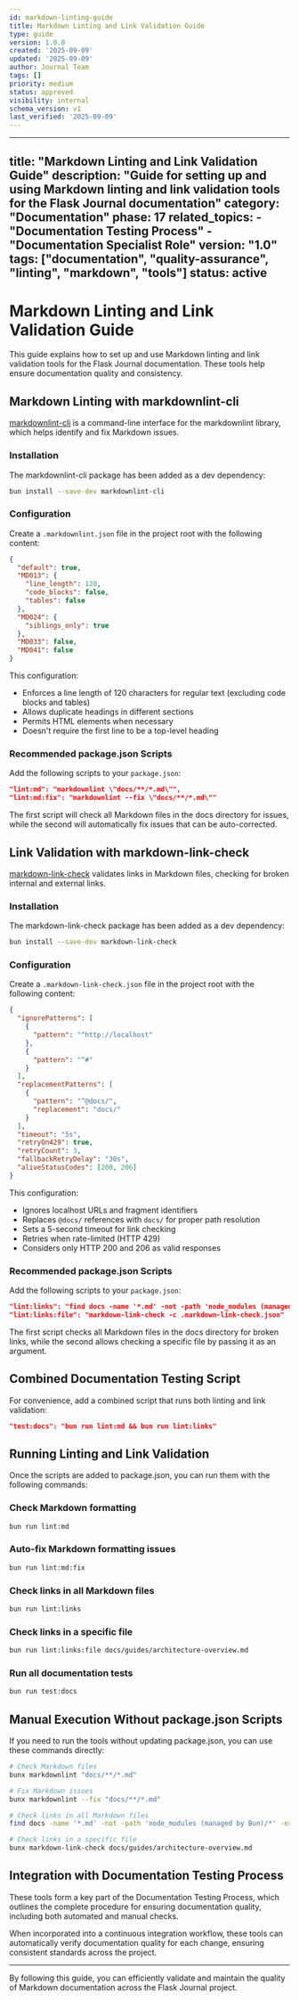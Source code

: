 ```yaml
---
id: markdown-linting-guide
title: Markdown Linting and Link Validation Guide
type: guide
version: 1.0.0
created: '2025-09-09'
updated: '2025-09-09'
author: Journal Team
tags: []
priority: medium
status: approved
visibility: internal
schema_version: v1
last_verified: '2025-09-09'
---
```


***

title: "Markdown Linting and Link Validation Guide"
description: "Guide for setting up and using Markdown linting and link validation tools for the Flask Journal documentation"
category: "Documentation"
phase: 17
related\_topics:
\- "Documentation Testing Process"
\- "Documentation Specialist Role"
version: "1.0"
tags: \["documentation", "quality-assurance", "linting", "markdown", "tools"]
status: active
--------------

# Markdown Linting and Link Validation Guide

This guide explains how to set up and use Markdown linting and link validation tools for the Flask Journal documentation. These tools help ensure documentation quality and consistency.

## Markdown Linting with markdownlint-cli

[markdownlint-cli](https://github.com/igorshubovych/markdownlint-cli) is a command-line interface for the markdownlint library, which helps identify and fix Markdown issues.

### Installation

The markdownlint-cli package has been added as a dev dependency:

```bash
bun install --save-dev markdownlint-cli
```

### Configuration

Create a `.markdownlint.json` file in the project root with the following content:

```json
{
  "default": true,
  "MD013": {
    "line_length": 120,
    "code_blocks": false,
    "tables": false
  },
  "MD024": {
    "siblings_only": true
  },
  "MD033": false,
  "MD041": false
}
```

This configuration:

- Enforces a line length of 120 characters for regular text (excluding code blocks and tables)
- Allows duplicate headings in different sections
- Permits HTML elements when necessary
- Doesn't require the first line to be a top-level heading

### Recommended package.json Scripts

Add the following scripts to your `package.json`:

```json
"lint:md": "markdownlint \"docs/**/*.md\"",
"lint:md:fix": "markdownlint --fix \"docs/**/*.md\""
```

The first script will check all Markdown files in the docs directory for issues, while the second will automatically fix issues that can be auto-corrected.

## Link Validation with markdown-link-check

[markdown-link-check](https://github.com/tcort/markdown-link-check) validates links in Markdown files, checking for broken internal and external links.

### Installation

The markdown-link-check package has been added as a dev dependency:

```bash
bun install --save-dev markdown-link-check
```

### Configuration

Create a `.markdown-link-check.json` file in the project root with the following content:

```json
{
  "ignorePatterns": [
    {
      "pattern": "^http://localhost"
    },
    {
      "pattern": "^#"
    }
  ],
  "replacementPatterns": [
    {
      "pattern": "^@docs/",
      "replacement": "docs/"
    }
  ],
  "timeout": "5s",
  "retryOn429": true,
  "retryCount": 3,
  "fallbackRetryDelay": "30s",
  "aliveStatusCodes": [200, 206]
}
```

This configuration:

- Ignores localhost URLs and fragment identifiers
- Replaces `@docs/` references with `docs/` for proper path resolution
- Sets a 5-second timeout for link checking
- Retries when rate-limited (HTTP 429)
- Considers only HTTP 200 and 206 as valid responses

### Recommended package.json Scripts

Add the following scripts to your `package.json`:

```json
"lint:links": "find docs -name '*.md' -not -path 'node_modules (managed by Bun)/*' -exec markdown-link-check -c .markdown-link-check.json {} \\;",
"lint:links:file": "markdown-link-check -c .markdown-link-check.json"
```

The first script checks all Markdown files in the docs directory for broken links, while the second allows checking a specific file by passing it as an argument.

## Combined Documentation Testing Script

For convenience, add a combined script that runs both linting and link validation:

```json
"test:docs": "bun run lint:md && bun run lint:links"
```

## Running Linting and Link Validation

Once the scripts are added to package.json, you can run them with the following commands:

### Check Markdown formatting

```bash
bun run lint:md
```

### Auto-fix Markdown formatting issues

```bash
bun run lint:md:fix
```

### Check links in all Markdown files

```bash
bun run lint:links
```

### Check links in a specific file

```bash
bun run lint:links:file docs/guides/architecture-overview.md
```

### Run all documentation tests

```bash
bun run test:docs
```

## Manual Execution Without package.json Scripts

If you need to run the tools without updating package.json, you can use these commands directly:

```bash
# Check Markdown files
bunx markdownlint "docs/**/*.md"

# Fix Markdown issues
bunx markdownlint --fix "docs/**/*.md"

# Check links in all Markdown files
find docs -name '*.md' -not -path 'node_modules (managed by Bun)/*' -exec bunx markdown-link-check {} \;

# Check links in a specific file
bunx markdown-link-check docs/guides/architecture-overview.md
```

## Integration with Documentation Testing Process

These tools form a key part of the Documentation Testing Process, which outlines the complete procedure for ensuring documentation quality, including both automated and manual checks.

When incorporated into a continuous integration workflow, these tools can automatically verify documentation quality for each change, ensuring consistent standards across the project.

***

By following this guide, you can efficiently validate and maintain the quality of Markdown documentation across the Flask Journal project.
